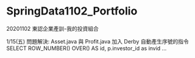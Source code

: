 # SpringData1102_Portfolio
20201102 東認企業產訓-我的投資組合

1/15(五) 問題解決:
Asset.java 與 Profit.java
加入 Derby 自動產生序號的指令
SELECT ROW_NUMBER() OVER() AS id, p.investor_id as invid ...
